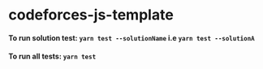 # codeforces-js-template

#### To run solution test: `yarn test --solutionName` i.e `yarn test --solutionA`
#### To run all tests: `yarn test`
